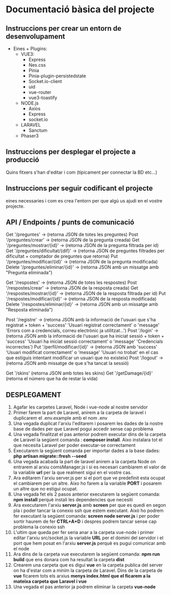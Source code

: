 # Documentació bàsica del projecte
## Instruccions per crear un entorn de desenvolupament
  - Eines + Plugins:
    - VUE3:
      - Express
      - Nes.css
      - Pinia
      - Pinia-plugin-persistedstate
      - Socket.io-client
      - uid
      - vue-router
      - vue3-toastify
    - NODE.js
      - Axios
      - Express
      - socket.io
    - LARAVEL
      - Sanctum
    - Phaser3

## Instruccions per desplegar el projecte a producció
Quins fitxers s'han d'editar i com (típicament per connectar la BD etc...)

## Instruccions per seguir codificant el projecte
eines necessaries i com es crea l'entorn per que algú us ajudi en el vostre projecte.

## API / Endpoints / punts de comunicació

Get '/preguntes' -> (retorna JSON de totes les preguntes)
Post '/preguntes/crear' -> (retorna JSON de la pregunta creada)
Get '/preguntes/mostrar/{id}' -> (retorna JSON de la pregunta filtrada per id)
Get '/preguntes/dificultat/{dif}' -> (retorna JSON de preguntes filtrades per dificultat + comptador de preguntes que retorna)
Put '/preguntes/modificar/{id}' -> (retorna JSON de la pregunta modificada)
Delete '/preguntes/eliminar/{id}' -> (retorna JSON amb un missatge amb "Pregunta eliminada")

Get '/respostes' -> (retorna JSON de totes les respostes)
Post '/respostes/crear' -> (retorna JSON de la resposta creada)
Get '/respostes/mostrar/{id}' -> (retorna JSON de la resposta filtrada per id)
Put '/respostes/modificar/{id}' -> (retorna JSON de la resposta modificada)
Delete '/respostes/eliminar/{id}' -> (retorna JSON amb un missatge amb "Resposta eliminada")

Post '/registre' -> (retorna JSON amb la informació de l'usuari que s'ha registrat + token + 'success' 'Usuari registrat correctament' o 'message' 'Errors com a credencials, correu electrònic ja utilitzat...')
Post '/login' -> (retorna JSON amb la informació de l'usuari que ha iniciat sessió + token + 'success' 'Usuari ha iniciat sessió correctament' o 'message' 'Credencials incorrectes')
Put '/perfil/modificar/{id}' -> (retorna JSON amb 'success' 'Usuari modificat correctament' o 'message' 'Usuari no trobat' en el cas que estiguis intentant modificar un usuari que no existeix)
Post '/logout' -> (retorna JSON amb missatge de que s'ha tancat la sessió)

Get '/skins' (retorna JSON amb totes les skins)
Get '/getDamage/{id}' (retorna el número que ha de restar la vida)

## DESPLEGAMENT
1. Agafar les carpetes Laravel, Node i vue-node al nostre servidor
2. Primer farem la part de Laravel, anirem a la carpeta de laravel i duplicarem el .env.example amb el nom .env
3. Una vegada duplicat l'arxiu l'editarem i posarem les dades de la nostre base de dades per que Laravel pogui accedir sense cap problema
4. Una vegada finalitzat el pas anterior podrem executar dins de la carpeta de Laravel la següent comanda : **composer install**. Aixo instalara tot el que necesita Laravel per poder executar-se correctament
5. Executarem la següent comanda per importar dades a la base dades: **php artisan migrate::fresh --seed**
6. Una vegada acabada la part de laravel anirem a la carpeta Node on entrarem al arxiu comsManager.js i si es necesari cambiarem el valor de la variable **url** per la que realment sigui en el vostre cas.
7. Ara editarem l'arxiu server.js per si el port que ve predefinit esta ocupat el cambiarem per un altre. Aixo ho farem a la variable **PORT** i posarem un altre que no estigui ocupat.
8. Una vegada fet els 2 pasos anterior executarem la següent comanda: **npm install** perquè instali les dependencies que necesiti
9. Ara executarem l'arxiu **server.js** amb **screen** per que es quedi en segon pla i poder tancar la conexio ssh que estem executant. Això ho podrem fer executant la següent comanda: **screen node server.js** i per poder sortir haurem de fer **CTRL+A+D** i despres podrem tancar sense cap problema la conexio ssh
10. L'ultim que queda per fer seria anar a la carpeta vue-node i primer editar l'arxiu src/socket.js la variable **URL** per el domini del servidor i el port que hem posat en l'arxiu **server.js** perquè es pugui comunicar amb el node
11. Ara dins de la carpeta vue executarem la següent comanda: **npm run build** que ens donara com ha resultat la carpeta **dist**
12. Crearem una carpeta que es digui **vue** en la carpeta publica del server on ha d'estar com a minim la carpeta de Laravel. Dins de la carpeta de **vue** ficarem tots els arxius **menys index.html que el ficarem a la mateixa carpeta que Laravel i vue**
13. Una vegada el pas anterior ja podrem eliminar la carpeta **vue-node**
